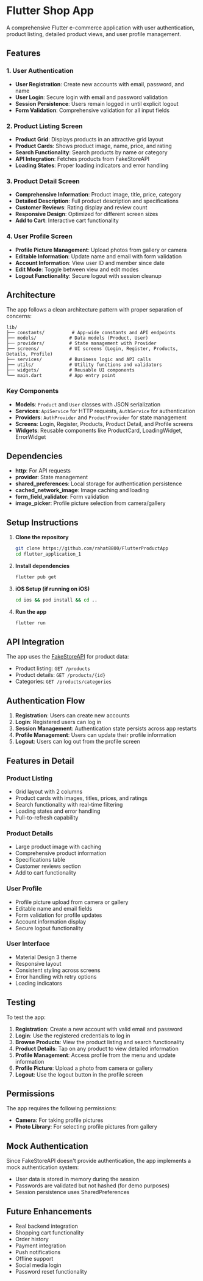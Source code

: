 # Flutter Shop App

A comprehensive Flutter e-commerce application with user authentication, product listing, detailed product views, and user profile management.

## Features

### 1. User Authentication

- **User Registration**: Create new accounts with email, password, and name
- **User Login**: Secure login with email and password validation
- **Session Persistence**: Users remain logged in until explicit logout
- **Form Validation**: Comprehensive validation for all input fields

### 2. Product Listing Screen

- **Product Grid**: Displays products in an attractive grid layout
- **Product Cards**: Shows product image, name, price, and rating
- **Search Functionality**: Search products by name or category
- **API Integration**: Fetches products from FakeStoreAPI
- **Loading States**: Proper loading indicators and error handling

### 3. Product Detail Screen

- **Comprehensive Information**: Product image, title, price, category
- **Detailed Description**: Full product description and specifications
- **Customer Reviews**: Rating display and review count
- **Responsive Design**: Optimized for different screen sizes
- **Add to Cart**: Interactive cart functionality

### 4. User Profile Screen

- **Profile Picture Management**: Upload photos from gallery or camera
- **Editable Information**: Update name and email with form validation
- **Account Information**: View user ID and member since date
- **Edit Mode**: Toggle between view and edit modes
- **Logout Functionality**: Secure logout with session cleanup

## Architecture

The app follows a clean architecture pattern with proper separation of concerns:

```
lib/
├── constants/          # App-wide constants and API endpoints
├── models/            # Data models (Product, User)
├── providers/         # State management with Provider
├── screens/           # UI screens (Login, Register, Products, Details, Profile)
├── services/          # Business logic and API calls
├── utils/             # Utility functions and validators
├── widgets/           # Reusable UI components
└── main.dart          # App entry point
```

### Key Components

- **Models**: `Product` and `User` classes with JSON serialization
- **Services**: `ApiService` for HTTP requests, `AuthService` for authentication
- **Providers**: `AuthProvider` and `ProductProvider` for state management
- **Screens**: Login, Register, Products, Product Detail, and Profile screens
- **Widgets**: Reusable components like ProductCard, LoadingWidget, ErrorWidget

## Dependencies

- **http**: For API requests
- **provider**: State management
- **shared_preferences**: Local storage for authentication persistence
- **cached_network_image**: Image caching and loading
- **form_field_validator**: Form validation
- **image_picker**: Profile picture selection from camera/gallery

## Setup Instructions

1. **Clone the repository**

   ```bash
   git clone https://github.com/rahat8800/FlutterProductApp
   cd flutter_application_1
   ```

2. **Install dependencies**

   ```bash
   flutter pub get
   ```

3. **iOS Setup (if running on iOS)**

   ```bash
   cd ios && pod install && cd ..
   ```

4. **Run the app**
   ```bash
   flutter run
   ```

## API Integration

The app uses the [FakeStoreAPI](https://fakestoreapi.com/) for product data:

- Product listing: `GET /products`
- Product details: `GET /products/{id}`
- Categories: `GET /products/categories`

## Authentication Flow

1. **Registration**: Users can create new accounts
2. **Login**: Registered users can log in
3. **Session Management**: Authentication state persists across app restarts
4. **Profile Management**: Users can update their profile information
5. **Logout**: Users can log out from the profile screen

## Features in Detail

### Product Listing

- Grid layout with 2 columns
- Product cards with images, titles, prices, and ratings
- Search functionality with real-time filtering
- Loading states and error handling
- Pull-to-refresh capability

### Product Details

- Large product image with caching
- Comprehensive product information
- Specifications table
- Customer reviews section
- Add to cart functionality

### User Profile

- Profile picture upload from camera or gallery
- Editable name and email fields
- Form validation for profile updates
- Account information display
- Secure logout functionality

### User Interface

- Material Design 3 theme
- Responsive layout
- Consistent styling across screens
- Error handling with retry options
- Loading indicators

## Testing

To test the app:

1. **Registration**: Create a new account with valid email and password
2. **Login**: Use the registered credentials to log in
3. **Browse Products**: View the product listing and search functionality
4. **Product Details**: Tap on any product to view detailed information
5. **Profile Management**: Access profile from the menu and update information
6. **Profile Picture**: Upload a photo from camera or gallery
7. **Logout**: Use the logout button in the profile screen

## Permissions

The app requires the following permissions:

- **Camera**: For taking profile pictures
- **Photo Library**: For selecting profile pictures from gallery

## Mock Authentication

Since FakeStoreAPI doesn't provide authentication, the app implements a mock authentication system:

- User data is stored in memory during the session
- Passwords are validated but not hashed (for demo purposes)
- Session persistence uses SharedPreferences

## Future Enhancements

- Real backend integration
- Shopping cart functionality
- Order history
- Payment integration
- Push notifications
- Offline support
- Social media login
- Password reset functionality
